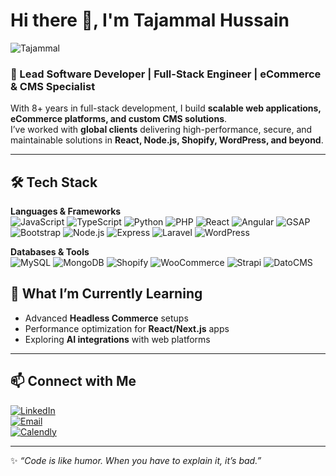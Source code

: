 # Hi there 👋, I'm Tajammal Hussain  
![Tajammal](https://github.com/user-attachments/assets/d7f66355-2444-4fe4-ae1c-ae934bcdfb1d)

### 🚀 Lead Software Developer | Full-Stack Engineer | eCommerce & CMS Specialist  

With 8+ years in full-stack development, I build **scalable web applications, eCommerce platforms, and custom CMS solutions**.  
I’ve worked with **global clients** delivering high-performance, secure, and maintainable solutions in **React, Node.js, Shopify, WordPress, and beyond**.  

---

## 🛠️ Tech Stack  

**Languages & Frameworks**  
![JavaScript](https://img.shields.io/badge/JavaScript-F7DF1E?logo=javascript&logoColor=000) 
![TypeScript](https://img.shields.io/badge/TypeScript-3178C6?logo=typescript&logoColor=fff) 
![Python](https://img.shields.io/badge/Python-3776AB?logo=python&logoColor=fff) 
![PHP](https://img.shields.io/badge/PHP-777BB4?logo=php&logoColor=fff) 
![React](https://img.shields.io/badge/React-61DAFB?logo=react&logoColor=000) 
![Angular](https://img.shields.io/badge/Angular-DD0031?logo=angular&logoColor=fff) 
![GSAP](https://img.shields.io/badge/GSAP-88CE02?logo=greensock&logoColor=fff) 
![Bootstrap](https://img.shields.io/badge/Bootstrap-7952B3?logo=bootstrap&logoColor=fff) 
![Node.js](https://img.shields.io/badge/Node.js-339933?logo=node.js&logoColor=fff) 
![Express](https://img.shields.io/badge/Express-000000?logo=express&logoColor=fff) 
![Laravel](https://img.shields.io/badge/Laravel-FF2D20?logo=laravel&logoColor=fff) 
![WordPress](https://img.shields.io/badge/WordPress-21759B?logo=wordpress&logoColor=fff)  

**Databases & Tools**  
![MySQL](https://img.shields.io/badge/MySQL-4479A1?logo=mysql&logoColor=fff) 
![MongoDB](https://img.shields.io/badge/MongoDB-47A248?logo=mongodb&logoColor=fff) 
![Shopify](https://img.shields.io/badge/Shopify-7AB55C?logo=shopify&logoColor=fff) 
![WooCommerce](https://img.shields.io/badge/WooCommerce-96588A?logo=woocommerce&logoColor=fff) 
![Strapi](https://img.shields.io/badge/Strapi-2E7EEA?logo=strapi&logoColor=fff) 
![DatoCMS](https://img.shields.io/badge/DatoCMS-FF7751?logo=datocms&logoColor=fff)  


## 🌱 What I’m Currently Learning  
- Advanced **Headless Commerce** setups  
- Performance optimization for **React/Next.js** apps  
- Exploring **AI integrations** with web platforms  

---

## 📫 Connect with Me  

[![LinkedIn](https://img.shields.io/badge/LinkedIn-0A66C2?logo=linkedin&logoColor=fff)](https://www.linkedin.com/in/tajammalh)  
[![Email](https://img.shields.io/badge/Email-D14836?logo=gmail&logoColor=fff)](mailto:tajammalmajeed@live.com)  
[![Calendly](https://img.shields.io/badge/Calendly-006BFF?logo=google-calendar&logoColor=fff)](https://calendly.com/tajmmalhussain/)  

---
✨ _“Code is like humor. When you have to explain it, it’s bad.”_  
